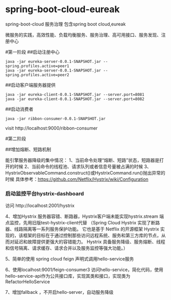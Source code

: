 # spring-boot-cloud-eureak
spring-boot-cloud    服务治理 包含spring boot cloud,eureak

微服务的实践，高效性能、负载均衡服务、服务治理、高可用接口、服务发现、注册中心

#第一阶段
##启动注册中心
```
java -jar eureka-server-0.0.1-SNAPSHOT.jar --spring.profiles.active=peer1
java -jar eureka-server-0.0.1-SNAPSHOT.jar --spring.profiles.active=peer2
```

##启动客户端服务器提供
```
java -jar eureka-client-0.0.1-SNAPSHOT.jar --server.port=8081
java -jar eureka-client-0.0.1-SNAPSHOT.jar --server.port=8082
```

##启动消费者
```
java -jar ribbon-consumer-0.0.1-SNAPSHOT.jar
```

visit http://localhost:9000/ribbon-consumer


#第二阶段

##增加熔断、短路机制

能引擎服务器降级的集中情况：
1、当前命令处理“熔断、短路”状态，短路器是打开的时候
2、当前命令的线程池、请求队列或者信息号量被占满的时候
3、HystrixObservableCommand.construct()或HystrixCommand.run()抛出异常的时候
具体参考：https://github.com/Netflix/Hystrix/wiki/Configuration

### 启动监控平台hystrix-dashboard 

访问 http://localhost:2001/hystrix

4、增加Hystrix 服务器容错、断路器，Hystrix客户端未能实现hystrix.stream 端点监控，先用旧版test-hystrix-client代替
（Spring Cloud Hystrix 实现了断路器、线路隔离等一系列服务保护功能。
它也是基于 Netflix 的开源框架 Hystrix 实现的，该框架的目标在于通过控制那些访问远程系统、服务和第三方库的节点，从而对延迟和故障提供更强大的容错能力。
Hystrix 具备服务降级、服务熔断、线程和信号隔离、请求缓存、请求合并以及服务监控等强大功能。）

5、简单的使用 spring cloud feign 声明式调用hello-service服务 

6、使用localhost:9001/feign-consumer3 访问hello-service，简化代码，使用hello-service-api作为公共接口库，实现其类和接口，实现类为RefactorHelloService

7、增加fallback ，不开启hello-server，自动服务降级

